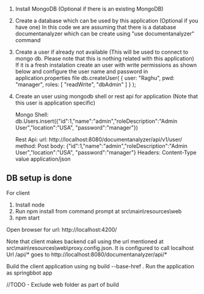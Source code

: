 1. Install MongoDB (Optional if there is an existing MongoDB)
2. Create a database which can be used by this application (Optional if you have one)
    In this code we are assuming that there is a database documentanalyzer which can be create using "use documentanalyzer" command

3. Create a user if already not available (This will be used to connect to mongo db. Please note that this is nothing related with this application)
    If it is a fresh instalation create an user with write permissions as shown below and configure the user name and password in application.properties file
    db.createUser(
       {
         user: "Raghu",
         pwd: "manager",
         roles: [ "readWrite", "dbAdmin" ]
       }
    );

4. Create an user using mongodb shell or rest api for application (Note that this user is application specific)

     Mongo Shell: db.Users.insert({"id":1,"name":"admin","roleDescription":"Admin User","location":"USA", "password":"manager"})

     Rest Api:
     url: http://localhost:8080/documentanalyzer/api/v1/user/
     method: Post
     body: {"id":1,"name":"admin","roleDescription":"Admin User","location":"USA", "password":"manager"}
     Headers: Content-Type value application/json

DB setup is done
-------------------------------------------

For client

1. Install node
2. Run npm install from command prompt at src\main\resources\web
3. npm start

Open browser for url: http://localhost:4200/

Note that client makes backend call using the url mentioned at src\main\resources\web\proxy.config.json. It is configured to call localhost
    Url /api/* goes to http://localhost:8080/documentanalyzer/api/*

Build the client application using ng build --base-href .
Run the application as springbbot app

//TODO - Exclude web folder as part of build